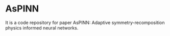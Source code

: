 # AsPINN
It is a code repository for paper AsPINN: Adaptive symmetry-recomposition physics informed neural networks.
